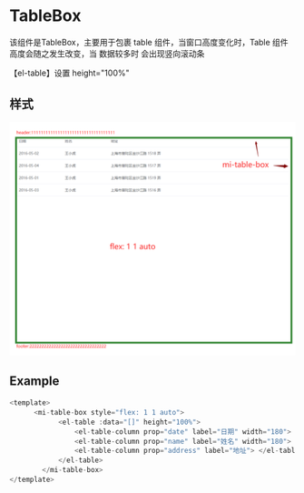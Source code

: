 # TableBox

该组件是TableBox，主要用于包裹 table 组件，当窗口高度变化时，Table 组件高度会随之发生改变，当 数据较多时 会出现竖向滚动条

【el-table】设置 height="100%"

## 样式

![alt text](./image.png)


## Example

```JavaScript
<template>
      <mi-table-box style="flex: 1 1 auto">
            <el-table :data="[]" height="100%">
                <el-table-column prop="date" label="日期" width="180"> </el-table-column>
                <el-table-column prop="name" label="姓名" width="180"> </el-table-column>
                <el-table-column prop="address" label="地址"> </el-table-column>
            </el-table>
        </mi-table-box>
</template>

```
